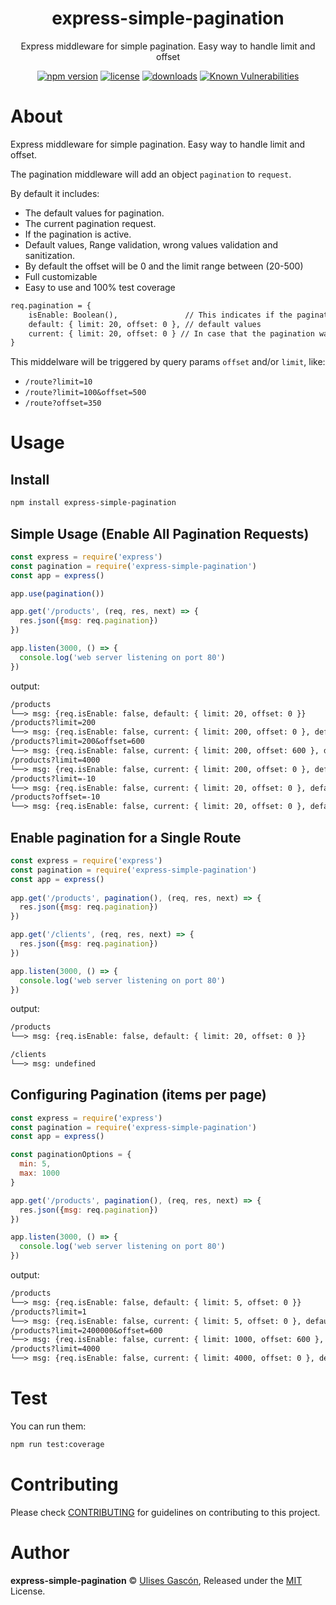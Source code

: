 <p align="center">
<h1 align="center">
  express-simple-pagination
</h1>

<p align="center">
  Express middleware for simple pagination. Easy way to handle limit and offset
</p>

<p align="center">
  <a href="https://www.npmjs.org/package/express-simple-pagination"><img src="https://badgen.net/npm/v/express-simple-pagination" alt="npm version"/></a>
  <a href="https://www.npmjs.org/package/express-simple-pagination"><img src="https://badgen.net/npm/license/express-simple-pagination" alt="license"/></a>
  <a href="https://www.npmjs.org/package/express-simple-pagination"><img src="https://badgen.net/npm/dt/express-simple-pagination" alt="downloads"/></a>
  <a href="https://snyk.io/test/github/ulisesgascon/express-simple-pagination"><img src="https://snyk.io/test/github/ulisesgascon/express-simple-pagination/badge.svg" alt="Known Vulnerabilities"/></a>
</p>

</p>


# About

Express middleware for simple pagination. Easy way to handle limit and offset.

The pagination middleware will add an object `pagination` to `request`. 

By default it includes:

- The default values for pagination.
- The current pagination request.
- If the pagination is active.
- Default values, Range validation, wrong values validation and sanitization.
- By default the offset will be 0 and the limit range between (20-500)
- Full customizable
- Easy to use and 100% test coverage

```txt
req.pagination = {
    isEnable: Boolean(),               // This indicates if the pagination was requested in the url
    default: { limit: 20, offset: 0 }, // default values
    current: { limit: 20, offset: 0 } // In case that the pagination was requested, this estimates the real pagination using ranges and default values.
}
```

This middelware will be triggered by query params `offset` and/or `limit`, like:

- `/route?limit=10`
- `/route?limit=100&offset=500`
- `/route?offset=350`

# Usage

## Install

```bash
npm install express-simple-pagination
```

## Simple Usage (Enable All Pagination Requests)

```js
const express = require('express')
const pagination = require('express-simple-pagination')
const app = express()

app.use(pagination())

app.get('/products', (req, res, next) => {
  res.json({msg: req.pagination})
})

app.listen(3000, () => {
  console.log('web server listening on port 80')
})
```

output:

```txt
/products
└──> msg: {req.isEnable: false, default: { limit: 20, offset: 0 }}
/products?limit=200
└──> msg: {req.isEnable: false, current: { limit: 200, offset: 0 }, default: { limit: 20, offset: 0 }}
/products?limit=200&offset=600
└──> msg: {req.isEnable: false, current: { limit: 200, offset: 600 }, default: { limit: 20, offset: 0 }}
/products?limit=4000
└──> msg: {req.isEnable: false, current: { limit: 200, offset: 0 }, default: { limit: 20, offset: 0 }}
/products?limit=-10
└──> msg: {req.isEnable: false, current: { limit: 20, offset: 0 }, default: { limit: 20, offset: 0 }}
/products?offset=-10
└──> msg: {req.isEnable: false, current: { limit: 20, offset: 0 }, default: { limit: 20, offset: 0 }}
```

## Enable pagination for a Single Route

```js
const express = require('express')
const pagination = require('express-simple-pagination')
const app = express()
  
app.get('/products', pagination(), (req, res, next) => {
  res.json({msg: req.pagination})
})

app.get('/clients', (req, res, next) => {
  res.json({msg: req.pagination})
})

app.listen(3000, () => {
  console.log('web server listening on port 80')
})
```

output:

```txt
/products
└──> msg: {req.isEnable: false, default: { limit: 20, offset: 0 }}

/clients
└──> msg: undefined
```

## Configuring Pagination (items per page)

```js
const express = require('express')
const pagination = require('express-simple-pagination')
const app = express()

const paginationOptions = {
  min: 5,
  max: 1000
}

app.get('/products', pagination(), (req, res, next) => {
  res.json({msg: req.pagination})
})

app.listen(3000, () => {
  console.log('web server listening on port 80')
})
```

output:

```txt
/products
└──> msg: {req.isEnable: false, default: { limit: 5, offset: 0 }}
/products?limit=1
└──> msg: {req.isEnable: false, current: { limit: 5, offset: 0 }, default: { limit: 5, offset: 0 }}
/products?limit=2400000&offset=600
└──> msg: {req.isEnable: false, current: { limit: 1000, offset: 600 }, default: { limit: 5, offset: 0 }}
/products?limit=4000
└──> msg: {req.isEnable: false, current: { limit: 4000, offset: 0 }, default: { limit: 5, offset: 0 }}
```

# Test

You can run them:

```bash
npm run test:coverage
```

# Contributing

Please check [CONTRIBUTING](./CONTRIBUTING.md) for guidelines on contributing to this project.

# Author

**express-simple-pagination** © [Ulises Gascón](https://github.com/ulisesgascon), Released under the [MIT](./LICENSE) License.